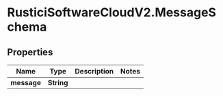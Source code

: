 # RusticiSoftwareCloudV2.MessageSchema

## Properties
Name | Type | Description | Notes
------------ | ------------- | ------------- | -------------
**message** | **String** |  | 


